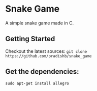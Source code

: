 # Snake Game
A simple snake game made in C.

## Getting Started
Checkout the latest sources:
```git clone https://github.com/pradishb/snake_game```

## Get the dependencies:
```sudo apt-get install allegro```
